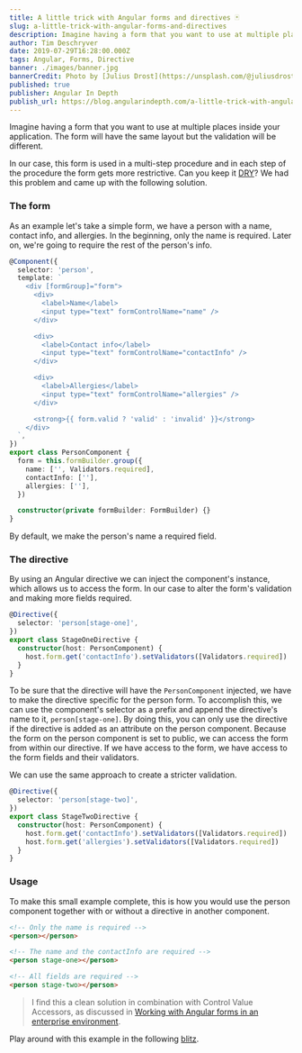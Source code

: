 ```yaml
---
title: A little trick with Angular forms and directives 🃏
slug: a-little-trick-with-angular-forms-and-directives
description: Imagine having a form that you want to use at multiple places inside your application. The form will have the same layout but the validation will be different. In our case, this form is used in a procedure and in each step of the procedure the form gets more restrictive. Can you keep it DRY? We had this problem and came up with the following solution.
author: Tim Deschryver
date: 2019-07-29T16:28:00.000Z
tags: Angular, Forms, Directive
banner: ./images/banner.jpg
bannerCredit: Photo by [Julius Drost](https://unsplash.com/@juliusdrost) on [Unsplash](https://unsplash.com)
published: true
publisher: Angular In Depth
publish_url: https://blog.angularindepth.com/a-little-trick-with-angular-forms-and-directives-137e2c53f25
---
```


Imagine having a form that you want to use at multiple places inside your application. The form will have the same layout but the validation will be different.

In our case, this form is used in a multi-step procedure and in each step of the procedure the form gets more restrictive. Can you keep it [DRY](https://en.wikipedia.org/wiki/Don%27t_repeat_yourself)? We had this problem and came up with the following solution.

### The form

As an example let's take a simple form, we have a person with a name, contact info, and allergies.
In the beginning, only the name is required. Later on, we're going to require the rest of the person's info.

```ts
@Component({
  selector: 'person',
  template: `
    <div [formGroup]="form">
      <div>
        <label>Name</label>
        <input type="text" formControlName="name" />
      </div>

      <div>
        <label>Contact info</label>
        <input type="text" formControlName="contactInfo" />
      </div>

      <div>
        <label>Allergies</label>
        <input type="text" formControlName="allergies" />
      </div>

      <strong>{{ form.valid ? 'valid' : 'invalid' }}</strong>
    </div>
  `,
})
export class PersonComponent {
  form = this.formBuilder.group({
    name: ['', Validators.required],
    contactInfo: [''],
    allergies: [''],
  })

  constructor(private formBuilder: FormBuilder) {}
}
```

By default, we make the person's name a required field.

### The directive

By using an Angular directive we can inject the component's instance, which allows us to access the form. In our case to alter the form's validation and making more fields required.

```ts
@Directive({
  selector: 'person[stage-one]',
})
export class StageOneDirective {
  constructor(host: PersonComponent) {
    host.form.get('contactInfo').setValidators([Validators.required])
  }
}
```

To be sure that the directive will have the `PersonComponent` injected, we have to make the directive specific for the person form. To accomplish this, we can use the component's selector as a prefix and append the directive's name to it, `person[stage-one]`. By doing this, you can only use the directive if the directive is added as an attribute on the person component.
Because the form on the person component is set to public, we can access the form from within our directive. If we have access to the form, we have access to the form fields and their validators.

We can use the same approach to create a stricter validation.

```ts
@Directive({
  selector: 'person[stage-two]',
})
export class StageTwoDirective {
  constructor(host: PersonComponent) {
    host.form.get('contactInfo').setValidators([Validators.required])
    host.form.get('allergies').setValidators([Validators.required])
  }
}
```

### Usage

To make this small example complete, this is how you would use the person component together with or without a directive in another component.

```html
<!-- Only the name is required -->
<person></person>

<!-- The name and the contactInfo are required -->
<person stage-one></person>

<!-- All fields are required -->
<person stage-two></person>
```

> I find this a clean solution in combination with Control Value Accessors, as discussed in [Working with Angular forms in an enterprise environment](./posts/working-with-angular-forms-in-an-enterprise-environment).

Play around with this example in the following [blitz](https://stackblitz.com/edit/angular-forms-directive-trick).
